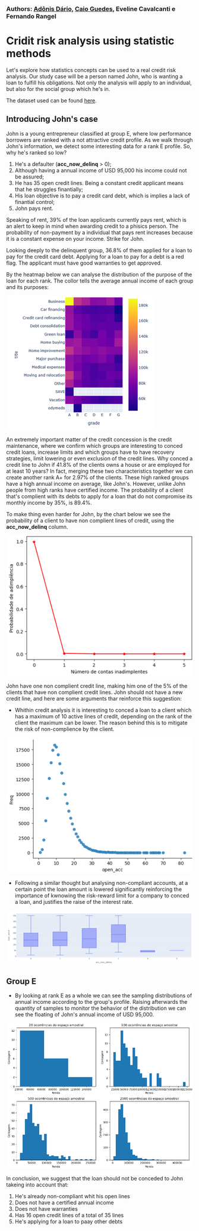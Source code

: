 ### Authors: [Adônis Dário](https://github.com/adonisdario), [Caio Guedes](https://github.com/caiocguedes), Eveline Cavalcanti e Fernando Rangel
# Cridit risk analysis using statistic methods

Let's explore how statistics concepts can be used to a real credit risk analysis.
Our study case will be a person named John, who is wanting a loan to fulfill his obligations.
Not only the analysis will apply to an individual, but also for the social group which he's in.

The dataset used can be found [here](https://www.kaggle.com/datasets/hetvigandhi03/loan-risk-analysis-dataset-real-world-data/discussion?sort=hotness).

## Introducing John's case

John is a young entrepreneur classified at group E, where low performance borrowers are ranked with a not attractive credit profile.
As we walk through John's information, we detect some interesting data for a rank E profile. So, why he's ranked so low?

1) He's a defaulter (**acc_now_delinq** > 0);
2) Although having a annual income of USD 95,000 his income could not be assured;
3) He has 35 open credit lines. Being a constant credit applicant means that he struggles finantially;
4) His loan objective is to pay a credit card debt, which is implies a lack of finantial control;
5) John pays rent.

Speaking of rent, 39% of the loan applicants currently pays rent, which is an alert to keep in mind when awarding credit to a phisics person. The probability of non-payment by a individual that pays rent increases because it is a constant expense on your income. Strike for John.

Looking deeply to the delinquent group, 36.8% of them applied for a loan to pay for the credit card debt. Applying for a loan to pay for a debt is a red flag. The applicant must have good warranties to get approved.

By the heatmap below we can analyse the distribution of the purpose of the loan for each rank. The collor tells the average annual income of each group and its purposes:

![heatmap](images/heatmap.png)

An extremely important matter of the credit concession is the credit maintenance, where we confirm which groups are interesting to conced credit loans, increase limits and which groups have to have recovery strategies, limit lowering or even exclusion of the credit lines. 
Why conced a credit line to John if 41.8% of the clients owns a house or are employed for at least 10 years? 
In fact, merging these two characteristics together we can create another rank A+ for 2.97% of the clients. These high ranked groups have a high annual income on average, like John's. However, unlike John people from high ranks have certified income. The probability of a client that's complient with its debts to apply for a loan that do not compromise its monthly income by 35%, is 89.4%.

To make thing even harder for John, by the chart below we see the probability of a client to have non complient lines of credit, using the **acc_now_delinq** column.

![heatmap](images/inadprob.png)

John have one non complient credit line, making him one of the 5% of the clients that have non complient credit lines. 
John should not have a new credit line, and here are some arguments thar reinforce this suggestion:

- Whithin credit analysis it is interesting to conced a loan to a client which has a maximum of 10 active lines of credit, depending on the rank of the client the maximum can be lower. The reason behind this is to mitigate the risk of non-complience by the client.

 ![heatmap](images/risco10contas.png)

- Following a similar thought but analysing non-compliant accounts, at a certain point the loan amount is lowered significantly reinforcing the importance of kwnowing the risk-reward limit for a company to conced a loan, and justifies the raise of the interest rate.

![heatmap](images/contas_atraso_qtd_emp.png)

## Group E

- By looking at rank E as a whole we can see the sampling distributions of annual income according to the group's profile. Raising afterwards the quantity of samples to monitor the behavior of the distribution we can see the floating of John's annual income of USD 95,000.

![heatmap](images/tlc.png)

In conclusion, we suggest that the loan should not be conceded to John takeing into account that:

1) He's already non-compliant whit his open lines
2) Does not have a certified annual income
3) Does not have warranties
4) Has 16 open credit lines of a total of 35 lines
5) He's applying for a loan to paay other debts

